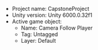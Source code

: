 <!-- UNITY CODE ASSIST INSTRUCTIONS START -->
- Project name: CapstoneProject
- Unity version: Unity 6000.0.32f1
- Active game object:
  - Name: Camera Follow Player
  - Tag: Untagged
  - Layer: Default
<!-- UNITY CODE ASSIST INSTRUCTIONS END -->